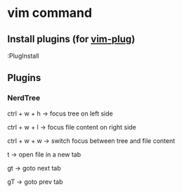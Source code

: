 # vim command

## Install plugins (for [vim-plug](https://github.com/junegunn/vim-plug))
:PlugInstall

## Plugins

### NerdTree
ctrl + w + h -> focus tree on left side

ctrl + w + l -> focus file content on right side

ctrl + w + w -> switch focus between tree and file content

t -> open file in a new tab

gt -> goto next tab

gT -> goto prev tab